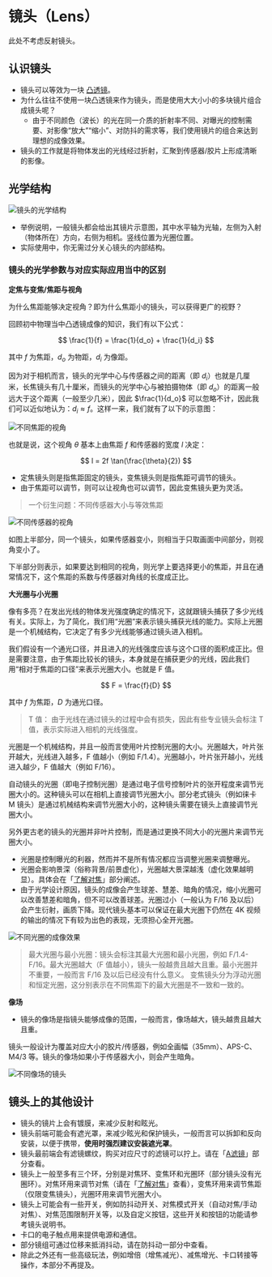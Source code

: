 # 镜头（Lens）

此处不考虑反射镜头。

## 认识镜头

-   镜头可以等效为一块 [凸透镜](https://www.kepuchina.cn/article/articleinfo?business_type=100&ar_id=246164)。
-   为什么往往不使用一块凸透镜来作为镜头，而是使用大大小小的多块镜片组合成镜头呢？
    -   由于不同颜色（波长）的光在同一介质的折射率不同、对曝光的控制需要、对影像“放大”“缩小”、对防抖的需求等，我们使用镜片的组合来达到理想的成像效果。
-   镜头的工作就是将物体发出的光线经过折射，汇聚到传感器/胶片上形成清晰的影像。   

## 光学结构

![镜头的光学结构](images/lens.svg)

-   举例说明，一般镜头都会给出其镜片示意图，其中水平轴为光轴，左侧为入射（物体所在）方向，右侧为相机。竖线位置为光圈位置。
-   实际使用中，你无需过分关心镜头的内部结构。

### 镜头的光学参数与对应实际应用当中的区别

**定焦与变焦/焦距与视角**

为什么焦距能够决定视角？即为什么焦距小的镜头，可以获得更广的视野？

回顾初中物理当中凸透镜成像的知识，我们有以下公式：

$$
\frac{1}{f} = \frac{1}{d_o} + \frac{1}{d_i}
$$

其中 $f$ 为焦距，$d_o$ 为物距，$d_i$ 为像距。

因为对于相机而言，镜头的光学中心与传感器之间的距离（即 $d_i$）也就是几厘米，长焦镜头有几十厘米，而镜头的光学中心与被拍摄物体（即 $d_o$）的距离一般远大于这个距离（一般至少几米），因此 $\frac{1}{d_o}$ 可以忽略不计，因此我们可以近似地认为：$d_i \approx f$。这样一来，我们就有了以下的示意图：

![不同焦距的视角](images/focal_length.svg)

也就是说，这个视角 $\theta$ 基本上由焦距 $f$ 和传感器的宽度 $l$ 决定： 

$$ l = 2f \tan(\frac{\theta}{2}) $$

- 定焦镜头则是指焦距固定的镜头，变焦镜头则是指焦距可调节的镜头。
- 由于焦距可以调节，则可以让视角也可以调节，因此变焦镜头更为灵活。

> 一个衍生问题：不同传感器大小与等效焦距

![不同传感器的视角](images/focal_length_aps.svg)

如图上半部分，同一个镜头，如果传感器变小，则相当于只取画面中间部分，则视角变小了。

下半部分则表示，如果要达到相同的视角，则光学上要选择更小的焦距，并且在通常情况下，这个焦距的系数与传感器对角线的长度成正比。

**大光圈与小光圈**

像有多亮？在发出光线的物体发光强度确定的情况下，这就跟镜头捕获了多少光线有关。实际上，为了简化，我们用“光圈”来表示镜头捕获光线的能力。实际上光圈是一个机械结构，它决定了有多少光线能够通过镜头进入相机。

我们假设有一个通光口径，并且进入的光线强度应该与这个口径的面积成正比。但是需要注意，由于焦距比较长的镜头，本身就是在捕获更少的光线，因此我们用“相对于焦距的口径”来表示光圈大小。也就是 F 值。

$$
F = \frac{f}{D}
$$

其中 $f$ 为焦距，$D$ 为通光口径。

> T 值： 由于光线在通过镜头的过程中会有损失，因此有些专业镜头会标注 T 值，表示实际进入相机的光线强度。

光圈是一个机械结构，并且一般而言使用叶片控制光圈的大小。光圈越大，叶片张开越大，光线进入越多，F 值越小（例如 F/1.4）。光圈越小，叶片张开越小，光线进入越少，F 值越大（例如 F/16）。

自动镜头的光圈（即电子控制光圈）是通过电子信号控制叶片的张开程度来调节光圈大小的。这种镜头可以在相机上直接调节光圈大小。部分老式镜头（例如徕卡 M 镜头）是通过机械结构来调节光圈大小的，这种镜头需要在镜头上直接调节光圈大小。

另外更古老的镜头的光圈并非叶片控制，而是通过更换不同大小的光圈片来调节光圈大小。

-   光圈是控制曝光的利器，然而并不是所有情况都应当调整光圈来调整曝光。
-   光圈会影响景深（俗称背景/前景虚化），光圈越大景深越浅（虚化效果越明显）。具体会在「[了解对焦](focus.md)」部分阐述。
-   由于光学设计原因，镜头的成像会产生球差、慧差、暗角的情况，缩小光圈可以改善慧差和暗角，但不可以改善球差。光圈过小（一般认为 F/16 及以后）会产生衍射，画质下降。现代镜头基本可以保证在最大光圈下仍然在 4K 视频的输出的情况下有较为出色的表现，无须担心全开光圈。

![不同光圈的成像效果](images/aperture.jpg)

> 最大光圈与最小光圈：镜头会标注其最大光圈和最小光圈，例如 F/1.4-F/16。最大光圈越大（F 值越小），镜头一般越贵且越大且重。最小光圈并不重要，一般而言 F/16 及以后已经没有什么意义。
> 变焦镜头分为浮动光圈和恒定光圈，这分别表示在不同焦距下的最大光圈是不一致和一致的。

**像场**

-   镜头的像场是指镜头能够成像的范围，一般而言，像场越大，镜头越贵且越大且重。

镜头一般设计为覆盖对应大小的胶片/传感器，例如全画幅（35mm）、APS-C、M4/3 等。镜头的像场如果小于传感器大小，则会产生暗角。

![不同像场的镜头](images/lens_crop.jpg)

## 镜头上的其他设计

-   镜头的镜片上会有镀膜，来减少反射和眩光。
-   镜头前端可能会有遮光罩，来减少眩光和保护镜头，一般而言可以拆卸和反向安装，以便于携带，**使用时强烈建议安装遮光罩**。
-   镜头最前端会有滤镜螺纹，购买对应尺寸的滤镜可以拧上。请在「[A滤镜](A_filter.md)」部分查看。
-   镜头上一般至多有三个环，分别是对焦环、变焦环和光圈环（部分镜头没有光圈环）。对焦环用来调节对焦（请在「[了解对焦](focus.md)」查看），变焦环用来调节焦距（仅限变焦镜头），光圈环用来调节光圈大小。
-   镜头上可能会有一些开关，例如防抖动开关、对焦模式开关（自动对焦/手动对焦）、对焦范围限制开关等，以及自定义按钮，这些开关和按钮的功能请参考镜头说明书。
-   卡口的电子触点用来提供电源和通信。
-   部分镜组可通过位移来抵消抖动，请在防抖动一部分中查看。
-   除此之外还有一些高级玩法，例如增倍（增焦减光）、减焦增光、卡口转接等操作，本部分不再提及。


